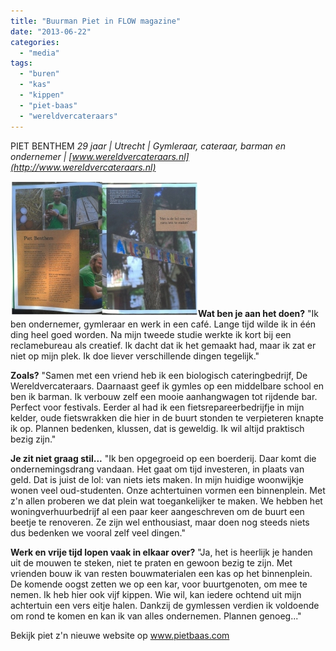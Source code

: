 ```yaml
---
title: "Buurman Piet in FLOW magazine"
date: "2013-06-22"
categories: 
  - "media"
tags: 
  - "buren"
  - "kas"
  - "kippen"
  - "piet-baas"
  - "wereldvercateraars"
---
```


PIET BENTHEM _29 jaar | Utrecht | Gymleraar, cateraar, barman en ondernemer | [www.wereldvercateraars.nl](http://www.wereldvercateraars.nl)_

**![piet flow foto](images/piet-flow-helemaal-300x217.jpg)Wat ben je aan het doen?** "Ik ben ondernemer, gymleraar en werk in een café. Lange tijd wilde ik in één ding heel goed worden. Na mijn tweede studie werkte ik kort bij een reclamebureau als creatief. Ik dacht dat ik het gemaakt had, maar ik zat er niet op mijn plek. Ik doe liever verschillende dingen tegelijk." 

**Zoals?** "Samen met een vriend heb ik een biologisch cateringbedrijf, De Wereldvercateraars. Daarnaast geef ik gymles op een middelbare school en ben ik barman. Ik verbouw zelf een mooie aanhangwagen tot rijdende bar. Perfect voor festivals. Eerder al had ik een fietsrepareerbedrijfje in mijn kelder, oude fietswrakken die hier in de buurt stonden te verpieteren knapte ik op. Plannen bedenken, klussen, dat is geweldig. Ik wil altijd praktisch bezig zijn."

**Je zit niet graag stil...** "Ik ben opgegroeid op een boerderij. Daar komt die ondernemingsdrang vandaan. Het gaat om tijd investeren, in plaats van geld. Dat is juist de lol: van niets iets maken. In mijn huidige woonwijkje wonen veel oud-studenten. Onze achtertuinen vormen een binnenplein. Met z'n allen proberen we dat plein wat toegankelijker te maken. We hebben het woningverhuurbedrijf al een paar keer aangeschreven om de buurt een beetje te renoveren. Ze zijn wel enthousiast, maar doen nog steeds niets dus bedenken we vooral zelf veel dingen."

**Werk en vrije tijd lopen vaak in elkaar over?** "Ja, het is heerlijk je handen uit de mouwen te steken, niet te praten en gewoon bezig te zijn. Met vrienden bouw ik van resten bouwmaterialen een kas op het binnenplein. De komende oogst zetten we op een kar, voor buurtgenoten, om mee te nemen. Ik heb hier ook vijf kippen. Wie wil, kan iedere ochtend uit mijn achtertuin een vers eitje halen. Dankzij de gymlessen verdien ik voldoende om rond te komen en kan ik van alles ondernemen. Plannen genoeg..."

Bekijk piet z'n nieuwe website op www.pietbaas.com
